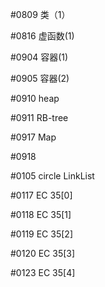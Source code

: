 #0809
类（1）

#0816
虚函数(1)

#0904
容器(1)

#0905
容器(2)

#0910
heap

#0911
RB-tree

#0917
Map

#0918

#0105
circle LinkList

#0117
EC 35[0]

#0118
EC 35[1]

#0119
EC 35[2]

#0120
EC 35[3]

#0123
EC 35[4]